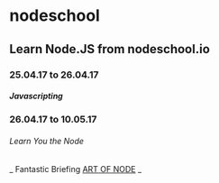 # nodeschool
## Learn Node.JS from nodeschool.io

### 25.04.17 to 26.04.17 ###
##### Javascripting #####



### 26.04.17 to 10.05.17 ### 
###### Learn You the Node ######
_ Fantastic Briefing [ART OF NODE](https://github.com/maxogden/art-of-node#callbacks) _

